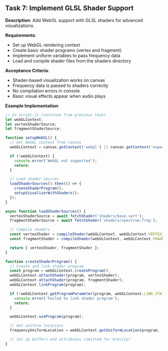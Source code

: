 ## Task 7: Implement GLSL Shader Support

**Description**: Add WebGL support with GLSL shaders for advanced visualizations.

**Requirements**:
- Set up WebGL rendering context
- Create basic shader programs (vertex and fragment)
- Implement uniform variables to pass frequency data
- Load and compile shader files from the shaders directory

**Acceptance Criteria**:
- Shader-based visualization works on canvas
- Frequency data is passed to shaders correctly
- No compilation errors in console
- Basic visual effects appear when audio plays

**Example Implementation**:
```javascript
// In script.js (continue from previous task)
let webGLContext;
let vertexShaderSource;
let fragmentShaderSource;

function setupWebGL() {
  // Get WebGL context from canvas
  webGLContext = canvas.getContext('webgl') || canvas.getContext('experimental-webgl');

  if (!webGLContext) {
    console.error('WebGL not supported');
    return;
  }

  // Load shader sources
  loadShaderSources().then(() => {
    createShaderProgram();
    setupVisualizerWithShaders();
  });
}

async function loadShaderSources() {
  vertexShaderSource = await fetchShader('shaders/base.vert');
  fragmentShaderSource = await fetchShader('shaders/spectrum.frag');

  // Compile shaders
  const vertexShader = compileShader(webGLContext, webGLContext.VERTEX_SHADER, vertexShaderSource);
  const fragmentShader = compileShader(webGLContext, webGLContext.FRAGMENT_SHADER, fragmentShaderSource);

  return { vertexShader, fragmentShader };
}

function createShaderProgram() {
  // Create and link shader program
  const program = webGLContext.createProgram();
  webGLContext.attachShader(program, vertexShader);
  webGLContext.attachShader(program, fragmentShader);
  webGLContext.linkProgram(program);

  if (!webGLContext.getProgramParameter(program, webGLContext.LINK_STATUS)) {
    console.error('Failed to link shader program');
    return;
  }

  webGLContext.useProgram(program);

  // Get uniform locations
  frequencyUniformLocation = webGLContext.getUniformLocation(program, 'u_frequencyData');

  // Set up buffers and attributes (omitted for brevity)
}
